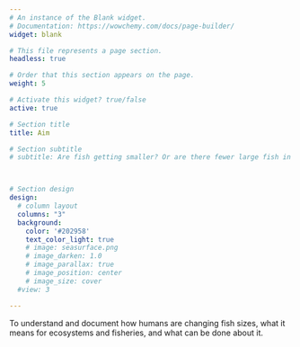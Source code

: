 ```yaml
---
# An instance of the Blank widget.
# Documentation: https://wowchemy.com/docs/page-builder/
widget: blank

# This file represents a page section.
headless: true

# Order that this section appears on the page.
weight: 5

# Activate this widget? true/false
active: true

# Section title
title: Aim

# Section subtitle
# subtitle: Are fish getting smaller? Or are there fewer large fish in the sea?



# Section design
design:
  # column layout
  columns: "3"
  background:
    color: '#202958'
    text_color_light: true
    # image: seasurface.png
    # image_darken: 1.0
    # image_parallax: true
    # image_position: center
    # image_size: cover
  #view: 3

---
```


To understand and document how humans are changing fish sizes, what it means for ecosystems and fisheries, and what can be done about it. 


<!---
We aim fish body **size trends over time** (as a consequence of climate change or fishing) using evidence about fish body size.

This evidence (historical data) comes in the form of:

Photos of fish catches

Fishing club records

Photos of fish catches

Fishing club records
-->
